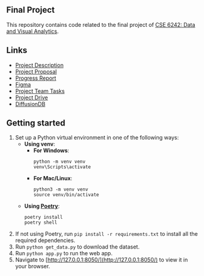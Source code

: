 ## Final Project
This repository contains code related to the final project of
[CSE 6242: Data and Visual Analytics](https://omscs.gatech.edu/cse-6242-data-visual-analytics).

## Links
- [Project Description](https://docs.google.com/document/d/e/2PACX-1vSlYrMw402tL3F95ay-AaptTdF80UOER-gne_O0kqbuuk6WXrlsjwaYjjS0Jyl95dXYyDLjh9DR1mln/pub)
- [Project Proposal](https://docs.google.com/document/d/1DTW47zXW2rzbVkHM4GLeFzOclJOMAuph4Z5-gXX5k5c/edit)
- [Progress Report](https://docs.google.com/document/d/1nrmMg8YSDYFV3myOLY-BGLmvsR97cLks/edit)
- [Figma](https://www.figma.com/file/nYpPRs4fq2G1JqgF8tUISJ/Welcome-to-FigJam?type=whiteboard&node-id=0-1)
- [Project Team Tasks](https://docs.google.com/document/d/1n_YQuL9-CeGPTlXEqUlfWlNgd00ygJ2FoBVJS8xYR94/edit)
- [Project Drive](https://drive.google.com/drive/folders/1tlR_83Kof5RTz8a66ZOJtygNr57252UU)
- [DiffusionDB](https://github.com/poloclub/diffusiondb)

## Getting started

1. Set up a Python virtual environment in one of the following ways:
    - **Using venv**:
        - **For Windows**:
            ```
            python -m venv venv
            venv\Scripts\activate
            ```
        - **For Mac/Linux**:
            ```
            python3 -m venv venv
            source venv/bin/activate
            ```
    - **Using [Poetry](https://python-poetry.org/docs/)**:
        ```
        poetry install
        poetry shell
        ```
2. If not using Poetry, run `pip install -r requirements.txt` to install all the required dependencies.
3. Run `python get_data.py` to download the dataset.
4. Run `python app.py` to run the web app.
5. Navigate to [http://127.0.0.1:8050/](http://127.0.0.1:8050/) to view it in your browser.
